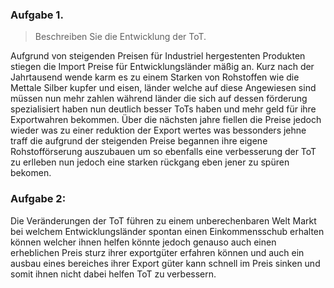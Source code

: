 ### Aufgabe 1. 
> Beschreiben Sie die Entwicklung der ToT.

Aufgrund von steigenden Preisen für Industriel hergestenten Produkten stiegen die Import Preise für Entwicklungsländer mäßig an. 
Kurz nach der Jahrtausend wende karm es zu einem Starken von Rohstoffen wie die Mettale  Silber kupfer und eisen, länder welche auf diese Angewiesen sind müssen nun mehr zahlen während länder die sich auf dessen förderung spezialisiert haben nun deutlich besser ToTs haben und mehr geld für ihre Exportwahren bekommen. Über die nächsten jahre fiellen die Preise jedoch wieder was zu einer reduktion der Export wertes was bessonders jehne traff die aufgrund der steigenden Preise begannen ihre eigene Rohstofförserung auszubauen um so ebenfalls eine verbesserung der ToT zu erlleben nun jedoch eine starken rückgang eben jener zu spüren bekomen.




### Aufgabe 2:

Die Veränderungen der ToT führen zu einem unberechenbaren Welt Markt bei welchem Entwicklungsländer spontan einen Einkommensschub erhalten können welcher ihnen helfen könnte jedoch genauso auch einen erheblichen Preis sturz ihrer exportgüter erfahren können und auch ein ausbau eines bereiches ihrer Export güter kann schnell im Preis sinken und somit ihnen nicht dabei helfen ToT zu verbessern.
